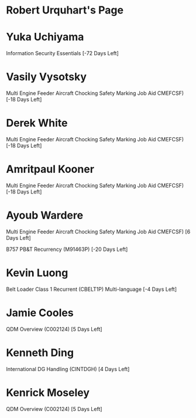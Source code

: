 # Robert Urquhart's Page




# Yuka Uchiyama


Information Security Essentials [-72 Days Left]



# Vasily Vysotsky


Multi Engine Feeder Aircraft Chocking Safety Marking Job Aid  CMEFCSF) [-18 Days Left]



# Derek White


Multi Engine Feeder Aircraft Chocking Safety Marking Job Aid  CMEFCSF) [-18 Days Left]



# Amritpaul Kooner


Multi Engine Feeder Aircraft Chocking Safety Marking Job Aid  CMEFCSF) [-18 Days Left]



# Ayoub Wardere


Multi Engine Feeder Aircraft Chocking Safety Marking Job Aid  CMEFCSF) [6 Days Left]

B757 PB&T Recurrency (M91463P) [-20 Days Left]



# Kevin Luong


Belt Loader Class 1 Recurrent (CBELT1P) Multi-language [-4 Days Left]



# Jamie Cooles


QDM Overview (C002124) [5 Days Left]



# Kenneth Ding


International DG Handling (CINTDGH) [4 Days Left]



# Kenrick Moseley


QDM Overview (C002124) [5 Days Left]



